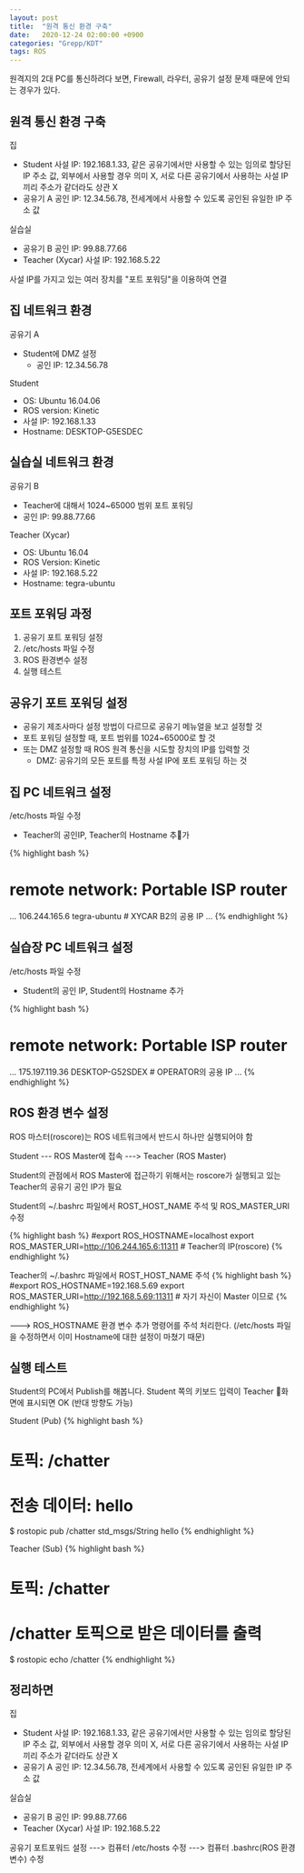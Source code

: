 ```yaml
---
layout: post
title:  "원격 통신 환경 구축"
date:   2020-12-24 02:00:00 +0900
categories: "Grepp/KDT"
tags: ROS
---
```


원격지의 2대 PC를 통신하려다 보면, Firewall, 라우터, 공유기 설정 문제 때문에 안되는 경우가 있다.


## 원격 통신 환경 구축
집
- Student 사설 IP: 192.168.1.33, 같은 공유기에서만 사용할 수 있는 임의로 할당된 IP 주소 값, 외부에서 사용할 경우 의미 X, 서로 다른 공유기에서 사용하는 사설 IP끼리 주소가 같더라도 상관 X
- 공유기 A 공인 IP: 12.34.56.78, 전세계에서 사용할 수 있도록 공인된 유일한 IP 주소 값

실습실
- 공유기 B 공인 IP: 99.88.77.66
- Teacher (Xycar) 사설 IP: 192.168.5.22

사설 IP를 가지고 있는 여러 장치를 "포트 포워딩"을 이용하여 연결


## 집 네트워크 환경

공유기 A
- Student에 DMZ 설정
    - 공인 IP: 12.34.56.78

Student
- OS: Ubuntu 16.04.06
- ROS version: Kinetic
- 사설 IP: 192.168.1.33
- Hostname: DESKTOP-G5ESDEC



## 실습실 네트워크 환경

공유기 B
- Teacher에 대해서 1024~65000 범위 포트 포워딩
- 공인 IP: 99.88.77.66

Teacher (Xycar)
- OS: Ubuntu 16.04
- ROS Version: Kinetic
- 사설 IP: 192.168.5.22
- Hostname: tegra-ubuntu



## 포트 포워딩 과정

1. 공유기 포트 포워딩 설정
2. /etc/hosts 파일 수정
3. ROS 환경변수 설정
4. 실행 테스트


## 공유기 포트 포워딩 설정

- 공유기 제조사마다 설정 방법이 다르므로 공유기 메뉴얼을 보고 설정할 것
- 포트 포워딩 설정할 때, 포트 범위를 1024~65000로 할 것
- 또는 DMZ 설정할 때 ROS 원격 통신을 시도할 장치의 IP를 입력할 것
    - DMZ: 공유기의 모든 포트를 특정 사설 IP에 포트 포워딩 하는 것


## 집 PC 네트워크 설정

/etc/hosts 파일 수정
- Teacher의 공인IP, Teacher의 Hostname 추가

{% highlight bash %}
# remote network: Portable ISP router
...
106.244.165.6   tegra-ubuntu    # XYCAR B2의 공용 IP
...
{% endhighlight %}


## 실습장 PC 네트워크 설정

/etc/hosts 파일 수정
- Student의 공인 IP, Student의 Hostname 추가

{% highlight bash %}
# remote network: Portable ISP router
...
175.197.119.36 DESKTOP-G52SDEX  # OPERATOR의 공용 IP
...
{% endhighlight %}




## ROS 환경 변수 설정

ROS 마스터(roscore)는 ROS 네트워크에서 반드시 하나만 실행되어야 함

Student --- ROS Master에 접속 ---> Teacher (ROS Master)

Student의 관점에서 ROS Master에 접근하기 위해서는 roscore가 실행되고 있는 Teacher의 공유기 공인 IP가 필요

Student의 ~/.bashrc 파일에서 ROST_HOST_NAME 주석 및 ROS_MASTER_URI 수정

{% highlight bash %}
#export ROS_HOSTNAME=localhost
export ROS_MASTER_URI=http://106.244.165.6:11311    # Teacher의 IP(roscore)
{% endhighlight %}

Teacher의 ~/.bashrc 파일에서 ROST_HOST_NAME 주석
{% highlight bash %}
#export ROS_HOSTNAME=192.168.5.69
export ROS_MASTER_URI=http://192.168.5.69:11311 # 자기 자신이 Master 이므로
{% endhighlight %}

---> ROS_HOSTNAME 환경 변수 추가 명령어를 주석 처리한다.
(/etc/hosts 파일을 수정하면서 이미 Hostname에 대한 설정이 마쳤기 때문)



## 실행 테스트
Student의 PC에서 Publish를 해봅니다. Student 쪽의 키보드 입력이 Teacher 화면에 표시되면 OK (반대 방향도 가능)

Student (Pub)
{% highlight bash %}
# 토픽: /chatter
# 전송 데이터: hello
$ rostopic pub /chatter std_msgs/String hello
{% endhighlight %}

Teacher (Sub)
{% highlight bash %}
# 토픽: /chatter
# /chatter 토픽으로 받은 데이터를 출력
$ rostopic echo /chatter
{% endhighlight %}



## 정리하면

집
- Student 사설 IP: 192.168.1.33, 같은 공유기에서만 사용할 수 있는 임의로 할당된 IP 주소 값, 외부에서 사용할 경우 의미 X, 서로 다른 공유기에서 사용하는 사설 IP끼리 주소가 같더라도 상관 X
- 공유기 A 공인 IP: 12.34.56.78, 전세계에서 사용할 수 있도록 공인된 유일한 IP 주소 값

실습실
- 공유기 B 공인 IP: 99.88.77.66
- Teacher (Xycar) 사설 IP: 192.168.5.22

공유기 포트포워드 설정 ---> 컴퓨터 /etc/hosts 수정 ---> 컴퓨터 .bashrc(ROS 환경변수) 수정
